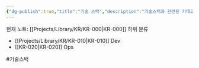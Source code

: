 ```yaml
---
{"dg-publish":true,"title":"기술 스택","description":"기술스택과 관련된 카테고리입니다. 현재 Dev와 Ops 두 종류로 구분하고 있습니다","permalink":"/projects/library/kr/kr-000/","dgPassFrontmatter":true,"noteIcon":"0","created":"2024-11-21T13:56:08.151+09:00","updated":"2024-11-21T15:07:00.674+09:00"}
---
```


현재 노트: [[Projects/Library/KR/KR-000\|KR-000]]
하위 분류
- [[Projects/Library/KR/KR-010\|KR-010]] Dev
- [[KR-020\|KR-020]] Ops

#기술스택